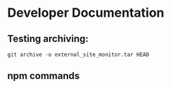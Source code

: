 # Developer Documentation

## Testing archiving:

`git archive -o external_site_monitor.tar HEAD`

## npm commands
<!--
`npm run build` - Runs a build of css and js files.
`npm run watch` - Watches configured files for changes.
`npm run clean` - Deletes all files from dist folders.
-->
